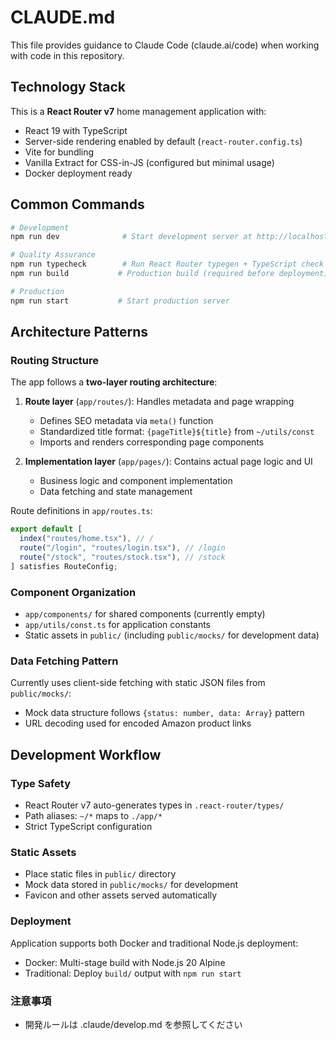 # CLAUDE.md

This file provides guidance to Claude Code (claude.ai/code) when working with code in this repository.

## Technology Stack

This is a **React Router v7** home management application with:

- React 19 with TypeScript
- Server-side rendering enabled by default (`react-router.config.ts`)
- Vite for bundling
- Vanilla Extract for CSS-in-JS (configured but minimal usage)
- Docker deployment ready

## Common Commands

```bash
# Development
npm run dev              # Start development server at http://localhost:5173

# Quality Assurance
npm run typecheck        # Run React Router typegen + TypeScript check
npm run build           # Production build (required before deployment)

# Production
npm run start           # Start production server
```

## Architecture Patterns

### Routing Structure

The app follows a **two-layer routing architecture**:

1. **Route layer** (`app/routes/`): Handles metadata and page wrapping
   - Defines SEO metadata via `meta()` function
   - Standardized title format: `{pageTitle}${title}` from `~/utils/const`
   - Imports and renders corresponding page components

2. **Implementation layer** (`app/pages/`): Contains actual page logic and UI
   - Business logic and component implementation
   - Data fetching and state management

Route definitions in `app/routes.ts`:

```typescript
export default [
  index("routes/home.tsx"), // /
  route("/login", "routes/login.tsx"), // /login
  route("/stock", "routes/stock.tsx"), // /stock
] satisfies RouteConfig;
```

### Component Organization

- `app/components/` for shared components (currently empty)
- `app/utils/const.ts` for application constants
- Static assets in `public/` (including `public/mocks/` for development data)

### Data Fetching Pattern

Currently uses client-side fetching with static JSON files from `public/mocks/`:

- Mock data structure follows `{status: number, data: Array}` pattern
- URL decoding used for encoded Amazon product links

## Development Workflow

### Type Safety

- React Router v7 auto-generates types in `.react-router/types/`
- Path aliases: `~/*` maps to `./app/*`
- Strict TypeScript configuration

### Static Assets

- Place static files in `public/` directory
- Mock data stored in `public/mocks/` for development
- Favicon and other assets served automatically

### Deployment

Application supports both Docker and traditional Node.js deployment:

- Docker: Multi-stage build with Node.js 20 Alpine
- Traditional: Deploy `build/` output with `npm run start`

### 注意事項

- 開発ルールは .claude/develop.md を参照してください
